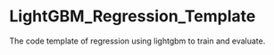 # LightGBM_Regression_Template
The code template of regression using lightgbm to train and evaluate.
